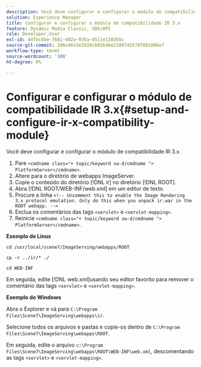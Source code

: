 ```yaml
---
description: Você deve configurar e configurar o módulo de compatibilidade IR 3.x.
solution: Experience Manager
title: Configurar e configurar o módulo de compatibilidade IR 3.x
feature: Dynamic Media Classic, SDK/API
role: Developer,User
exl-id: 44fbc6be-7681-402a-936a-0511e138365c
source-git-commit: 206e4643e3926cb85b4be2189743578f88180be7
workflow-type: tm+mt
source-wordcount: '108'
ht-degree: 0%

---
```


# Configurar e configurar o módulo de compatibilidade IR 3.x{#setup-and-configure-ir-x-compatibility-module}

Você deve configurar e configurar o módulo de compatibilidade IR 3.x.

1. Pare `<cmdname class="+ topic/keyword sw-d/cmdname ">  PlatformServer</cmdname>`.
1. Altere para o diretório de webapps ImageServer.
1. Copie o conteúdo do diretório [!DNL ir] no diretório [!DNL ROOT].
1. Abra [!DNL ROOT/WEB-INF/web.xml] em um editor de texto.
1. Procure a linha `<!-- Uncomment this to enable the Image Rendering 3.x protocol emulation. Only do this when you unpack ir.war in the ROOT webapp. -->`
1. Exclua os comentários das tags `<servlet>` e `<servlet-mapping>`.
1. Reinicie `<cmdname class="+ topic/keyword sw-d/cmdname ">  PlatformServer</cmdname>`.

**Exemplo de Linux**

`cd /usr/local/scene7/ImageServing/webapps/ROOT`

`cp -r ../ir/* ./`

`cd WEB-INF`

Em seguida, edite [!DNL web.xml]usando seu editor favorito para remover o comentário das tags `<servlet>` e `<servlet-mapping>`.

**Exemplo do Windows**

Abra o Explorer e vá para `C:\Program Files\Scene7\ImageServing\webapps\ir`.

Selecione todos os arquivos e pastas e copie-os dentro de `C:\Program Files\Scene7\ImageServing\webapps\ROOT`.

Em seguida, edite o arquivo `c:\Program Files\Scene7\ImageServing\webapps\ROOT\WEB-INF\web.xml`, descomentando as tags `<servlet>` e `<servlet-mapping>`.
